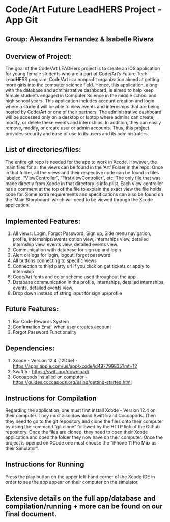 # Code/Art Future LeadHERS Project - App Git 

## Group: Alexandra Fernandez & Isabelle Rivera

## Overview of Project: 
The goal of the Code/Art LEADHers project is to create an iOS application for young female students who are a part of Code/Art’s Future Tech LeadHERS program. Code/Art is a nonprofit organization aimed at getting more girls into the computer science field. Hence, this application, along with the database and administrative dashboard, is aimed to help keep female students engaged in Computer Science in the middle school and high school years. This application includes account creation and login where a student will be able to view events and internships that are being hosted by Code/Art or one of their partners. The administrative dashboard will be accessed only on a desktop or laptop where admins can create, modify, or delete these events and internships. In addition, they can easily remove, modify, or create user or admin accounts. Thus, this project provides security and ease of use to its users and its administrators. 

## List of directories/files:
The entire git repo is needed for the app to work in Xcode. However, the main files for all the views can be found in the ‘Art’ Folder in the repo. Once in that folder, all the views and their respective code can be found in files labeled, “ViewController”, “FirstViewController”, etc. The only file that was made directly from Xcode in that directory is info.plist. Each view controller has a comment at the top of the file to explain the exact view the file holds code for. Some extra requirements and specifications can also be found on the ‘Main.Storyboard’ which will need to be viewed through the Xcode application. 

## Implemented Features: 
1. All views: Login, Forgot Password, Sign up, Side menu navigation, profile, internships/events option view, internships view, detailed internship view, events view, detailed events view. 
2. Communication with database for sign up and login 
3. Alert dialogs for login, logout, forgot password
4. All buttons connecting to specific views 
5. Connection to third party url if you click on get tickets or apply to internship 
6. Code/Art fonts and color scheme used throughout the app 
7. Database communication in the profile, internships, detailed internships, events, detailed events view. 
8. Drop down instead of string input for sign up/profile 

## Future Features: 
1. Bar Code Rewards System
2. Confirmation Email when user creates account
3. Forgot Password Functionality

## Dependencies: 
1. Xcode - Version 12.4 (12D4e) - https://apps.apple.com/us/app/xcode/id497799835?mt=12
2. Swift 5 - https://swift.org/download/
3. Cocoapods installed on computer - https://guides.cocoapods.org/using/getting-started.html

## Instructions for Compilation
Regarding the application, one must first install Xcode - Version 12.4 on their computer. They must also download Swift 5 and Cocoapods. Then they need to go to the git repository and clone the files onto their computer by using the command “git clone” followed by the HTTP link of the Github repository. Once the files are cloned, they need to open their Xcode application and open the folder they now have on their computer. Once the project is opened on XCode one must choose the “iPhone 11 Pro Max as their Simulator”.

## Instructions for Running
Press the play button on the upper left-hand corner of the Xcode IDE in order to see the app appear on their computer on the simulator.

## Extensive details on the full app/database and compilation/running + more can be found on our final document. 
